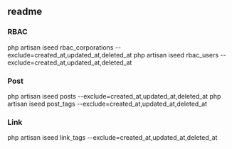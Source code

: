 ## readme

### RBAC
php artisan iseed rbac_corporations --exclude=created_at,updated_at,deleted_at
php artisan iseed rbac_users --exclude=created_at,updated_at,deleted_at

### Post
php artisan iseed posts --exclude=created_at,updated_at,deleted_at
php artisan iseed post_tags --exclude=created_at,updated_at,deleted_at

### Link
php artisan iseed link_tags --exclude=created_at,updated_at,deleted_at